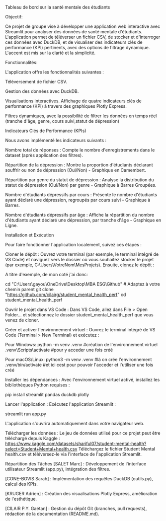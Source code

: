 Tableau de bord sur la santé mentale des étudiants


Objectif: 

Ce projet de groupe vise à développer une application web interactive avec Streamlit pour analyser des données de santé mentale d'étudiants. L'application permet de téléverser un fichier CSV, de stocker et d'interroger ces données avec DuckDB, et de visualiser des indicateurs clés de performance (KPI) pertinents, avec des options de filtrage dynamique. L'accent est mis sur la clarté et la simplicité.


Fonctionnalités:

L'application offre les fonctionnalités suivantes :

Téléversement de fichier CSV.

Gestion des données avec DuckDB.

Visualisations interactives. Affichage de quatre indicateurs clés de performance (KPI) à travers des graphiques Plotly Express.

Filtres dynamiques, avec la possibilité de filtrer les données en temps réel (tranche d'âge, genre, cours suivi,statut de dépression)


Indicateurs Clés de Performance (KPIs)

Nous avons implémenté les indicateurs suivants :

Nombre total de réponses : Compte le nombre d'enregistrements dans le dataset (après application des filtres).

Répartition de la dépression : Montre la proportion d'étudiants déclarant souffrir ou non de dépression (Oui/Non) - Graphique en Camembert.

Répartition par genre du statut de dépression : Analyse la distribution du statut de dépression (Oui/Non) par genre - Graphique à Barres Groupées.

Nombre d'étudiants dépressifs par cours : Présente le nombre d'étudiants ayant déclaré une dépression, regroupés par cours suivi - Graphique à Barres.

Nombre d'étudiants dépressifs par âge : Affiche la répartition du nombre d'étudiants ayant déclaré une dépression, par tranche d'âge - Graphique en Ligne.


Installation et Exécution

Pour faire fonctionner l'application localement, suivez ces étapes :

Cloner le dépôt :
Ouvrez votre terminal (par exemple, le terminal intégré de VS Code) et naviguez vers le dossier où vous souhaitez stocker le projet (par exemple, C:\Users\VotreNom\MesProjets). Ensuite, clonez le dépôt :

A titre d'exemple, de mon coté j'ai donc:

cd "C:\Users\gayou\OneDrive\Desktop\MBA ESG\Github" # Adaptez à votre chemin parent
git clone "https://github.com/cilairg/student_mental_health_perf"
cd student_mental_health_perf

Ouvrir le projet dans VS Code :
Dans VS Code, allez dans File > Open Folder... et sélectionnez le dossier student_mental_health_perf que vous venez de cloner.

Créer et activer l'environnement virtuel :
Ouvrez le terminal intégré de VS Code (Terminal > New Terminal) et exécutez :

Pour Windows:
python -m venv .venv #création de l'environnement virtuel
.venv\Scripts\activate #pour y acceder une fois créé

Pour macOS/Linux:
python3 -m venv .venv #là on crée l'environnement
.venv/bin/activate #et ici cest pour pouvoir l'acceder et l'utiliser une fois créé

Installer les dépendances :
Avec l'environnement virtuel activé, installez les bibliothèques Python requises :

pip install streamlit pandas duckdb plotly

Lancer l'application :
Exécutez l'application Streamlit :

streamlit run app.py

L'application s'ouvrira automatiquement dans votre navigateur web.

Télécharger les données :
Le jeu de données utilisé pour ce projet peut être téléchargé depuis Kaggle :
https://www.kaggle.com/datasets/shariful07/student-mental-health?select=Student+Mental+health.csv
Téléchargez le fichier Student Mental health.csv et téléversez-le via l'interface de l'application Streamlit.

Répartition des Tâches 
[SALET Marc] : Développement de l'interface utilisateur Streamlit (app.py), intégration des filtres.

[CONE-BOVIS Sarah] : Implémentation des requêtes DuckDB (outils.py), calcul des KPIs.

[KRUGER Adrien] : Création des visualisations Plotly Express, amélioration de l'esthétique.

[CILAIR P.Y. Gaétan] : Gestion du dépôt Git (branches, pull requests), rédaction de la documentation (README.md).